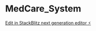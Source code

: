 # MedCare_System

[Edit in StackBlitz next generation editor ⚡️](https://stackblitz.com/~/github.com/Sakshidiwedi-28/MedCare_System)